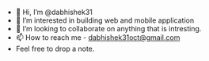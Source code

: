 - 👋 Hi, I’m @dabhishek31
- 👀 I’m interested in building web and mobile application
- 💞️ I’m looking to collaborate on anything that is intresting.
- 📫 How to reach me - dabhishek31oct@gmail.com 
- Feel free to drop a note.

<!---
dabhishek31/dabhishek31 is a ✨ special ✨ repository because its `README.md` (this file) appears on your GitHub profile.
You can click the Preview link to take a look at your changes.
--->

